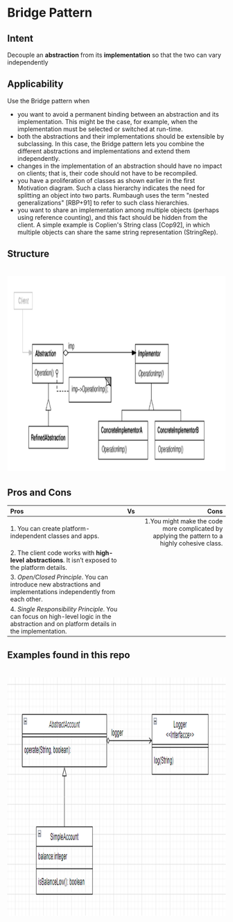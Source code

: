 # Bridge Pattern

## Intent

Decouple an **abstraction** from its **implementation** so that the two can vary
independently

## Applicability

Use the Bridge pattern when
 - you want to avoid a permanent binding between an abstraction and its
implementation. This might be the case, for example, when the implementation
must be selected or switched at run-time.
 - both the abstractions and their implementations should be extensible by
subclassing. In this case, the Bridge pattern lets you combine the different
abstractions and implementations and extend them independently.
 - changes in the implementation of an abstraction should have no impact on
clients; that is, their code should not have to be recompiled.
 - you have a proliferation of classes as shown earlier in the first Motivation
diagram. Such a class hierarchy indicates the need for splitting an object into
two parts. Rumbaugh uses the term "nested generalizations" [RBP+91] to refer
to such class hierarchies.
 - you want to share an implementation among multiple objects (perhaps using
reference counting), and this fact should be hidden from the client. A simple
example is Coplien's String class [Cop92], in which multiple objects can share
the same string representation (StringRep).

## Structure

# <img src="../../../../../src/main/resources/docs/Bridge Pattern.png" width="700" height="450">

## Pros and Cons

| Pros                                                                                                                                      | Vs  |                                                                                           Cons |
|:------------------------------------------------------------------------------------------------------------------------------------------|:---:|-----------------------------------------------------------------------------------------------:|
| 1. You can create platform-independent classes and apps.                                                                                  |     | 1.You might make the code more complicated by applying the pattern to a highly cohesive class. |
| 2. The client code works with **high-level abstractions**. It isn’t exposed to the platform details.                                      |     |                                                                                                |
| 3. *Open/Closed Principle*. You can introduce new abstractions and implementations independently from each other.                         |     |                                                                                                |
| 4. *Single Responsibility Principle*. You can focus on high-level logic in the abstraction and on platform details in the implementation. |     |                                                                                                |

## Examples found in this repo

# <img src="../../../../../src/main/resources/docs/Bridge Example.PNG" width="800" height="550">

